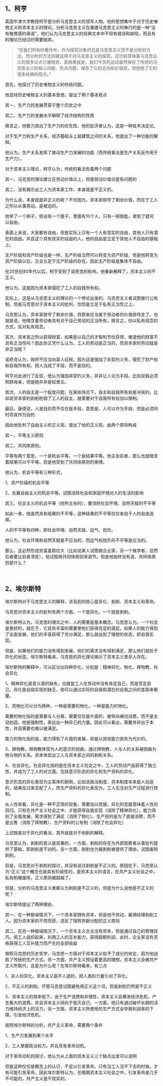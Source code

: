 <h2>1、柯亨</h2><p>英国牛津大学教授柯亨是分析马克思主义的领军人物。他的思想集中于对于历史唯物主义和资本主义的理论。分析马克思主义在重建马克思主义时奉行的是一种“没有敬畏感的承诺”，他们认为马克思主义的经典文本中不但有错误和缺陷，而且有的理论已经过时需要抛弃。</p><blockquote>“在我们所有的著作中，作为探究对象的总是马克思主义而不是分析的方法，而分析的方法则被运用于对马克思主义的探究。这已经意味着马克思主义的很多论点已被抛弃，其结果就是，我们今天的运动虽然保存了传统的马克思主义的核心问题、热点问题，保存了它的志向和价值观，但拒绝了它的很多经典的观点。”</blockquote><p>首先，他探讨了历史唯物主义的传统问题。</p><p>他坚持历史唯物主义的基本思想，提出了两个基本观点</p><p>其一、生产力的发展贯穿于整个历史之中</p><p>其二、生产力的发展水平解释了经济结构的性质</p><p>换言之，他极力突出了生产力的优先性，他的批评者认为，这是一种技术决定论。</p><p>对于生产力和生产关系，经济基础与上层建筑之间的关系，他提出了一种功能的解释。</p><p>他认为，生产关系发挥了推动生产力发展的功能（而传统看法是生产关系反作用于生产力）。</p><p>对于资本主义理论，柯亨认为，传统的看法有着两个问题</p><p>其一、马克思的理论建立在劳动价值论上，但是劳动价值论是有问题的</p><p>其二、没有揭示出工人为资本家工作，本身就是不正义的。</p><p>为什么说，本身就是非正义的呢？不仅因为，资本家掠夺了剩余价值，而在于工人之所以从事劳动，是被迫的。</p><p>他举了一个例子，假设有一个屋子，里面有10个人，只有一把钥匙，拿到了就可以自由。</p><p>表面上来说，大家都有自由，但是实际上只有一个人有现实的自由，其他人只有潜在的自由。并且这个具有现实的自由的人，他的自由是立足于其他人不自由的基础上。</p><p>无产阶级和资产阶级也是一样，无产阶级当然可以转变为资产阶级，但是他转变为资产阶级以后，又会立足于无产阶级的存在。因此无产阶级是集体不自由。</p><p>在20世纪80年代以后，柯亨受到了诺奇克的影响，他重新解释了，资本主义的不正义。</p><p>他认为，这是因为资本家侵犯了工人的自我所有权。</p><p>实际上，这是从马克思主义的理论的一个悖论出发的，马克思主义者试图推行公有制。但是马克思对于资本主义的批判，恰恰是立足于私有正当性之上。</p><p>马克思认为，资本家掠夺了剩余价值，将原来应当属于劳动者的价值掠夺走了。也就是说，他暗含着劳动者具有对于自己劳动的正当所有。换言之，你以私有观念的方式，反对私有观念。</p><p>其次，资本家之所以获得财富，如果是以自己的才智和节俭获得，难道他的财富不具有正当性吗？因此你又凭什么认为，工人的劳动是正当的，而资本家的劳动就是非正当呢？</p><p>诺奇克认为，政府不应当向富人征税，因为这是强加了非契约义务，侵犯了财产权和自我所有权，把人当成了手段，而不是目的。</p><p>柯亨对此进行了反驳，他认为强加非契约义务，并非让人论为手段。比如说我必须照顾母亲，但是她并非是奴隶主。</p><p>其次，人的自主是一个程度问题，在某些场合下，自主和自我所有权是冲突的。比如说资本家的剥削削弱了工人的自主，就需要对于自我所有权加以限制。</p><p>最后，康德说，人是目的而不仅仅是手段，意思是，人可以作为手段，但是必须同时将其作为目的</p><p>因此他批判了自由主义的正义观，提出了他的正义观，由两个原则构成</p><p>其一、平等主义原则</p><p>其二、共同体原则。</p><p>平等有两个意思，一个是机会平等，一个是结果平等。他主张前者，那么也就暗含着结果可以不平等。但是他受到了共同体原则的束缚。</p><p>他认为，机会平等有三种形式，</p><p>1、资产阶级的机会平等</p><p>2、左翼自由主义的机会平等。试图消除社会和家庭环境对人的生活的影响</p><p>其三、社会主义的机会平等（他所主张的），要消除社会环境、自然天赋的不平等</p><p>如此一来，他虽然具有结果的不平等，这种结果的不平等仅仅来自于人的自由选择。</p><p>人的不平等有四种，即社会环境、自然天赋、运气、抱负。</p><p>他认为，社会环境和自然天赋是不应当的，而运气和抱负的不平等是应当的。</p><p>那么，这必然形成贫富差距拉大（比如说某人试图做企业家，另一个做学者，显然后者要比前者清贫），他试图用共同体原则来调节。但是他始终没有说，共同体原则是什么？</p><p class="ztext-empty-paragraph"><br/></p><h2>2、埃尔斯特</h2><p>埃尔斯特对于马克思主义的解释，涉及到的核心是异化、剥削、资本主义和革命。</p><p>马克思对资本主义的批判有两个方面，一个是异化，一个就是剥削。</p><p>埃尔斯特认为，马克思的理论之中，人的需要是基本概念。马克思认为，一个社会是美好的，就在于，它具有丰富的需要使他们获得充足的满足。如果人的能力得到了全面发展，他们的丰富获得了充分满足，那么就达到了理想的状态，即自我实现。</p><p>但是，如果他们的能力没有得到发展，他们的需求没有得到满足，那么他们就处于异化的状态。埃尔斯特看来，马克思的异化理论揭示了资本主义里非人存在。</p><p>埃尔斯特的解释中，可以区分出四种异化，分别是：精神异化、物化、拜物教、社会异化</p><p>1、精神异化是意义感的缺失，也就是工人在劳动中没有肯定自己，而是否定自己。异化是自我实现的缺乏，他可以通过实际的自我和潜在的自我之间的差距来衡量。</p><p>2、而物化可以分为两种，一种是需要的物化，一种是能力的物化。</p><p>需要的物化指的是需要与人分离，需要仅仅是片面的，被导向被动消费，而不是主动创造。他是强制性，表达出一种异己的力量。因此可以看出，需要并非出于本性，并且需要也难以被满足。</p><p>能力的物化指的是，能力得到了片面的发展，却是以其他能力丧失为代价的。</p><p>3、拜物教。拜物教体现为人的意识的扭曲，通过拜物教，人与人的关系被扭曲为物与物的关系。资本体现出工人与资本家之间的剥削关系。</p><p>4、社会异化。社会异化指的是在资本主义社会之中，工人的劳动产品获得了独立性，并成为了工人的对立面。包括意识形态的异化和生产资料的异化。</p><p>意识形态的异化表现为主客体的颠倒，比如说政治制度、资本制度本来是人创造的，结果反过来支配了人。而生产资料的异化表现为，工人无法对生产过程进行控制。</p><p>从人性来看，异化是一种不正常的现象，需要加以克服，异化的克服意味着人性的回归。只有在共产主义社会之中，才能获得自我实现（消除了精神异化），能力得到了全面发展，需求得到了满足（消除了物化）。生产目的是为了直接消费，而不是出售（消除了拜物教）、生产资料的公有制（消除了社会异化）</p><p>上述就是对于异化的看法，其外就是对于剥削的解释。</p><p>马克思认为，剥削的意义是双重的，一方面，剥削的存在为外部观察者从事批判提供了基础，即剥削是不对的。另一方面，剥削也为被剥削者提供了理由，试图废除剥削。</p><p>但是，马克思对于剥削的探讨，并没有说过剥削是不正义的。原因在于，马克思认为“正义”这个概念也是具有阶级性的，是资本主义的语言，在共产主义社会之中，私有制被废除，正义原则被超越了。</p><p>但是，分析的马克思主义者都认为剥削是不正义的，但是为什么说他是不正义的呢？</p><p>埃尔斯特提出了两种理由，</p><p>其一、在一种极端情况下，一个资本家拥有资本，但是他不劳动，雇佣经理剥削工人。因为资本家的不劳而获，违反了按照贡献分配的正义原则</p><p>其二、在另一种极端情况下，一个资本主义企业没有资本，但是通过自己的管理技巧，把工人组织起来，利用工人的互补能力，获得超额利润，此时，企业家没有资格获得工人互补能力而产生的全部收益</p><p>按照马克思的历史哲学，马克思一方面对于资本主义给予了成分的肯定，因为他战胜了传统的生产方式。另一方面，共产主义预设着更高的理想。资本主义会被共产主义所取代，这是为什么呢？在埃尔斯特看来，有三点</p><p>1、非人的异化。资本主义是不人道的，把人类的力量引向了异化。</p><p>2、不正义的剥削。尽管马克思试图避免用正义这个词，但是剥削仍然是不正义</p><p>3、资本主义的效率低下。由于生产浪费和非理性，资本主义会爆发经济危机，产生极大的浪费。并且资本主义倾向于毁灭自己。一方面，他只有通过破坏长期的活力维持经济上的活力，另一方面，资本主义所使用的生产方式会导致利润率的下降，引发经济危机。</p><p>按照埃尔斯特的分析，共产主义革命，需要两个条件</p><p>1、生产力发展到某个水平</p><p>2、工人掌握政治权力，并且具有革命动机。</p><p>对于革命动机的探讨，他认为从上面的资本主义三个缺点出发可以说明</p><p>但是这种仅仅是概念上的认识，不足以引发革命，只有当工人活不下去的时候，才有可能引发革命。因此埃尔斯特认为，在晚期资本主义社会之中，引发革命是几乎不可能的，共产主义是不现实的。</p><p></p>